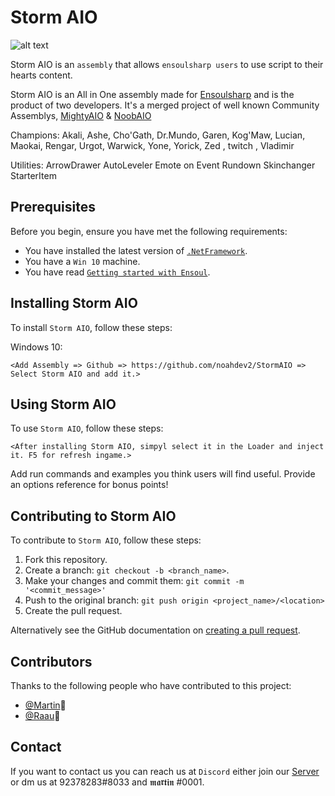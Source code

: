 ﻿# Storm AIO

![alt text](https://media.discordapp.net/attachments/719546155058593904/748617356749832192/stormbanner.png)

Storm AIO is an `assembly` that allows `ensoulsharp users` to use script to their hearts content.

Storm AIO is an All in One assembly made for [Ensoulsharp](https://ensoulsharp.com/) and is the product of two developers.
It's a merged project of well known Community Assemblys, [MightyAIO](https://github.com/noahdev2/MightyAio) & [NoobAIO](https://github.com/WhoAskedPissRandom/NoobAIO)


Champions:
Akali, Ashe, Cho'Gath, Dr.Mundo, Garen, Kog'Maw, Lucian, Maokai, Rengar, Urgot, Warwick, Yone, Yorick, Zed , twitch , Vladimir 

Utilities:
ArrowDrawer
AutoLeveler
Emote on Event
Rundown
Skinchanger
StarterItem

## Prerequisites

Before you begin, ensure you have met the following requirements:
* You have installed the latest version of [`.NetFramework`](https://www.microsoft.com/en-US/download/details.aspx?id=55170).
* You have a `Win 10` machine.
* You have read [`Getting started with Ensoul`](https://ensoulsharp.com/discussion/17/getting-started-with-ensoul#latest).

## Installing Storm AIO

To install `Storm AIO`, follow these steps:

Windows 10:
```
<Add Assembly => Github => https://github.com/noahdev2/StormAIO => Select Storm AIO and add it.>
```
## Using Storm AIO

To use `Storm AIO`, follow these steps:

```
<After installing Storm AIO, simpyl select it in the Loader and inject it. F5 for refresh ingame.>
```

Add run commands and examples you think users will find useful. Provide an options reference for bonus points!

## Contributing to Storm AIO

To contribute to `Storm AIO`, follow these steps:

1. Fork this repository.
2. Create a branch: `git checkout -b <branch_name>`.
3. Make your changes and commit them: `git commit -m '<commit_message>'`
4. Push to the original branch: `git push origin <project_name>/<location>`
5. Create the pull request.

Alternatively see the GitHub documentation on [creating a pull request](https://help.github.com/en/github/collaborating-with-issues-and-pull-requests/creating-a-pull-request).

## Contributors

Thanks to the following people who have contributed to this project:

* [@Martin](https://github.com/noahdev2)🐛
* [@Raau](https://github.com/WhoAskedPissRandom)🐛

## Contact

If you want to contact us you can reach us at `Discord` either join our [Server](https://discord.gg/hdA8zbM) or dm us at 92378283#8033 and 𝖒𝖆𝖗𝖙𝖎𝖓
#0001.
